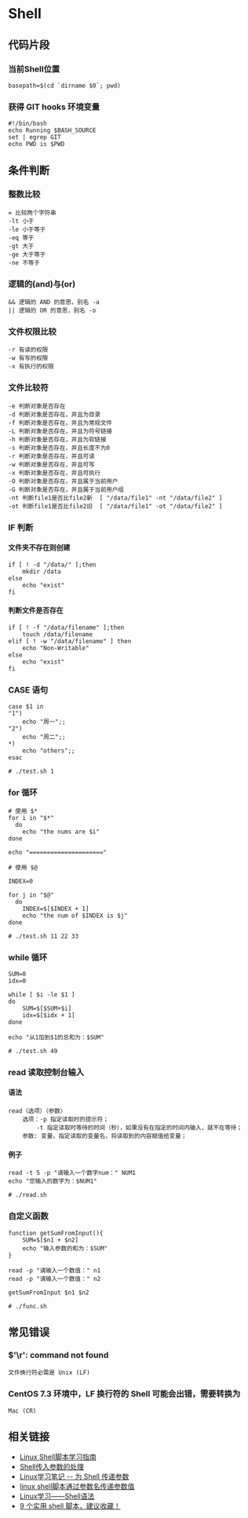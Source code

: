 # Shell

## 代码片段

### 当前Shell位置
	basepath=$(cd `dirname $0`; pwd)

### 获得 GIT hooks 环境变量
	#!/bin/bash
	echo Running $BASH_SOURCE
	set | egrep GIT
	echo PWD is $PWD

## 条件判断

### 整数比较

	= 比较两个字符串
	-lt	小于
	-le	小于等于
	-eq	等于
	-gt	大于
	-ge	大于等于
	-ne	不等于

### 逻辑的(and)与(or)

	&& 逻辑的 AND 的意思，别名 -a 
	|| 逻辑的 OR 的意思，别名 -o

### 文件权限比较

	-r 有读的权限
	-w 有写的权限
	-x 有执行的权限

### 文件比较符

	-e 判断对象是否存在
	-d 判断对象是否存在，并且为目录
	-f 判断对象是否存在，并且为常规文件
	-L 判断对象是否存在，并且为符号链接
	-h 判断对象是否存在，并且为软链接
	-s 判断对象是否存在，并且长度不为0
	-r 判断对象是否存在，并且可读
	-w 判断对象是否存在，并且可写
	-x 判断对象是否存在，并且可执行
	-O 判断对象是否存在，并且属于当前用户
	-G 判断对象是否存在，并且属于当前用户组
	-nt 判断file1是否比file2新  [ "/data/file1" -nt "/data/file2" ]
	-ot 判断file1是否比file2旧  [ "/data/file1" -ot "/data/file2" ]
	
### IF 判断

#### 文件夹不存在则创建
	if [ ! -d "/data/" ];then
		mkdir /data
	else
		echo "exist"
	fi
	
#### 判断文件是否存在
	if [ ! -f "/data/filename" ];then
		touch /data/filename
	elif [ ! -w "/data/filename" ] then
		echo "Non-Writable"
	else
		echo "exist"
	fi

### CASE 语句

	case $1 in
	"1")
		echo "周一";;
	"2")
		echo "周二";;
	*)
		echo "others";;
	esac

	# ./test.sh 1

### for 循环

	# 使用 $*
	for i in "$*"
	  do
	    echo "the nums are $i"
	done
	
	echo "====================="
	
	# 使用 $@
	
	INDEX=0
	
	for j in "$@"
	  do
	    INDEX=$[$INDEX + 1]
	    echo "the num of $INDEX is $j"
	done

	# ./test.sh 11 22 33

### while 循环

	SUM=0
	idx=0
	
	while [ $i -le $1 ]
	do
		SUM=$[$SUM+$i]
		idx=$[$idx + 1]
	done
	
	echo "从1加到$1的总和为：$SUM"

	# ./test.sh 49

### read 读取控制台输入

#### 语法
	read（选项）（参数）
		选项：-p 指定读取时的提示符；
			-t 指定读取时等待的时间（秒），如果没有在指定的时间内输入，就不在等待；
		参数: 变量，指定读取的变量名，将读取到的内容赋值给变量；

#### 例子
	
	read -t 5 -p "请输入一个数字num：" NUM1
	echo "您输入的数字为：$NUM1"

	# ./read.sh

### 自定义函数

	function getSumFromInput(){
		SUM=$[$n1 + $n2]
		echo "输入参数的和为：$SUM"
	}
	
	read -p "请输入一个数值：" n1
	read -p "请输入一个数值：" n2
	
	getSumFromInput $n1 $n2

	# ./func.sh
	
## 常见错误

### $'\r': command not found

	文件换行符必需是 Unix (LF)
	
### CentOS 7.3 环境中，LF 换行符的 Shell 可能会出错，需要转换为

	Mac (CR)
	
## 相关链接

- [Linux Shell脚本学习指南](http://c.biancheng.net/shell/)
- [Shell传入参数的处理](https://blog.csdn.net/andylauren/article/details/68957195)
- [Linux学习笔记 -- 为 Shell 传递参数](https://www.cnblogs.com/atuotuo/p/6431289.html)
- [linux shell脚本通过参数名传递参数值](https://www.cnblogs.com/rwxwsblog/p/5668254.html)
- [Linux学习——Shell语法](https://juejin.im/post/5ce8f030518825338614124e)
- [9 个实用 shell 脚本，建议收藏！](https://segmentfault.com/a/1190000041440679)